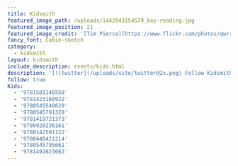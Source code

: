 ```yaml
---
title: Kidsmith
featured_image_path: /uploads/1442843154579_boy-reading.jpg
featured_image_position: 21
featured_image_credit: '[Tim Pierce](https://www.flickr.com/photos/qwrrty/)'
fancy_font: Cabin-sketch
category:
  - kidsmith
layout: kidsmith
include_description: events/kids.html
description: '[![twitter](/uploads/site/twitter@2x.png) Follow Kidsmith on Twitter](https://twitter.com/kidsmithbooks)'
follow: true
Kids:
  - '9781501146558'
  - '9781423160922'
  - '9780545540629'
  - '9780545791328'
  - '9781419721373'
  - '9780920236161'
  - '9780142501122'
  - '9780440421214'
  - '9780545795661'
  - '9781492623663'
---
```



